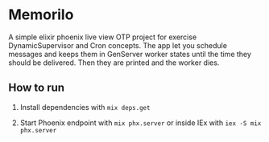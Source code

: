 # Memorilo

A simple elixir phoenix live view OTP project for exercise DynamicSupervisor and Cron concepts.
The app let you schedule messages and keeps them in GenServer worker states until the time they should be delivered. Then they are printed and the worker dies.

## How to run

1. Install dependencies with `mix deps.get`

2. Start Phoenix endpoint with `mix phx.server` or inside IEx with `iex -S mix phx.server`
